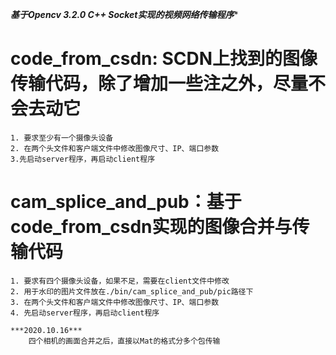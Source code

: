 ***********************基于Opencv 3.2.0 C++ Socket实现的视频网络传输程序************************  

# code_from_csdn: SCDN上找到的图像传输代码，除了增加一些注之外，尽量不会去动它  
    1. 要求至少有一个摄像头设备  
    2. 在两个头文件和客户端文件中修改图像尺寸、IP、端口参数  
    3.先启动server程序，再启动client程序  

# cam_splice_and_pub：基于code_from_csdn实现的图像合并与传输代码  
    1. 要求有四个摄像头设备，如果不足，需要在client文件中修改  
    2. 用于水印的图片文件放在./bin/cam_splice_and_pub/pic路径下  
    3. 在两个头文件和客户端文件中修改图像尺寸、IP、端口参数  
    4. 先启动server程序，再启动client程序  
    
    ***2020.10.16***  
        四个相机的画面合并之后，直接以Mat的格式分多个包传输  
